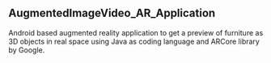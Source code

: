 ## AugmentedImageVideo_AR_Application

Android based augmented reality application to get a preview of furniture as 3D objects in real space using Java as coding language and ARCore library by Google.
